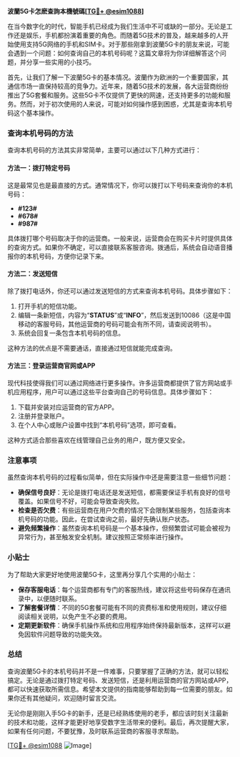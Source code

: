 **波蘭5G卡怎麽查詢本機號碼[[TG💪+ @esim1088](https://t.me/s/esim1088)]**

在当今数字化的时代，智能手机已经成为我们生活中不可或缺的一部分。无论是工作还是娱乐，手机都扮演着重要的角色。而随着5G技术的普及，越来越多的人开始使用支持5G网络的手机和SIM卡。对于那些刚拿到波蘭5G卡的朋友来说，可能会遇到一个问题：如何查询自己的本机号码呢？这篇文章将为你详细解答这个问题，并分享一些实用的小技巧。

首先，让我们了解一下波蘭5G卡的基本情况。波蘭作为欧洲的一个重要国家，其通信市场一直保持较高的竞争力。近年来，随着5G技术的发展，各大运营商纷纷推出了5G套餐和服务。这些5G卡不仅提供了更快的网速，还支持更多的功能和服务。然而，对于初次使用的人来说，可能对如何操作感到困惑，尤其是查询本机号码这个基本操作。

### **查询本机号码的方法**

查询本机号码的方法其实非常简单，主要可以通过以下几种方式进行：

#### **方法一：拨打特定号码**
这是最常见也是最直接的方式。通常情况下，你可以拨打以下号码来查询你的本机号码：
- **#123#**
- **#678#**
- **#987#**

具体拨打哪个号码取决于你的运营商。一般来说，运营商会在购买卡片时提供具体的查询方式。如果你不确定，可以直接联系客服咨询。拨通后，系统会自动语音播报你的本机号码，方便你记录下来。

#### **方法二：发送短信**
除了拨打电话外，你还可以通过发送短信的方式来查询本机号码。具体步骤如下：
1. 打开手机的短信功能。
2. 编辑一条新短信，内容为“**STATUS**”或“**INFO**”，然后发送到10086（这是中国移动的客服号码，其他运营商的号码可能会有所不同，请查阅说明书）。
3. 系统会回复一条包含本机号码的信息。

这种方法的优点是不需要通话，直接通过短信就能完成查询。

#### **方法三：登录运营商官网或APP**
现代科技使得我们可以通过网络进行更多操作。许多运营商都提供了官方网站或手机应用程序，用户可以通过这些平台查询自己的号码信息。具体步骤如下：
1. 下载并安装对应运营商的官方APP。
2. 注册并登录账户。
3. 在个人中心或账户设置中找到“本机号码”选项，即可查看。

这种方式适合那些喜欢在线管理自己业务的用户，既方便又安全。

### **注意事项**

虽然查询本机号码的过程看似简单，但在实际操作中还是需要注意一些细节问题：
- **确保信号良好**：无论是拨打电话还是发送短信，都需要保证手机有良好的信号覆盖。如果信号不好，可能会导致查询失败。
- **检查是否欠费**：有些运营商在用户欠费的情况下会限制某些服务，包括查询本机号码的功能。因此，在尝试查询之前，最好先确认账户状态。
- **避免频繁操作**：虽然查询本机号码是一个基本操作，但频繁尝试可能会被视为异常行为，甚至触发安全机制。建议按照正常频率进行操作。

### **小贴士**

为了帮助大家更好地使用波蘭5G卡，这里再分享几个实用的小贴士：
- **保存客服电话**：每个运营商都有专门的客服热线，建议将这些号码保存在通讯录中，以便随时联系。
- **了解套餐详情**：不同的5G套餐可能有不同的资费标准和使用规则，建议仔细阅读相关说明，以免产生不必要的费用。
- **定期更新软件**：确保手机操作系统和应用程序始终保持最新版本，这样可以避免因软件问题导致的功能失效。

### **总结**

查询波蘭5G卡的本机号码并不是一件难事，只要掌握了正确的方法，就可以轻松搞定。无论是通过拨打特定号码、发送短信，还是利用运营商的官方网站或APP，都可以快速获取所需信息。希望本文提供的指南能够帮助到每一位需要的朋友。如果你还有其他疑问，欢迎随时留言交流。

无论你是刚刚入手5G卡的新手，还是已经熟练使用的老手，都应该时刻关注最新的技术和功能，这样才能更好地享受数字生活带来的便利。最后，再次提醒大家，如果有任何问题，不要犹豫，及时联系运营商的客服寻求帮助。

[[TG💪+ @esim1088](https://t.me/s/esim1088) ![Image](https://i.postimg.cc/4NQfJmqS/Snipaste-2025-05-13-00-14-12.png)]